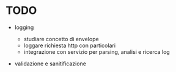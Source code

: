 
# TODO

- logging
  - studiare concetto di envelope
  - loggare richiesta http con particolari
  - integrazione con servizio per parsing, analisi e ricerca log

- validazione e sanitificazione